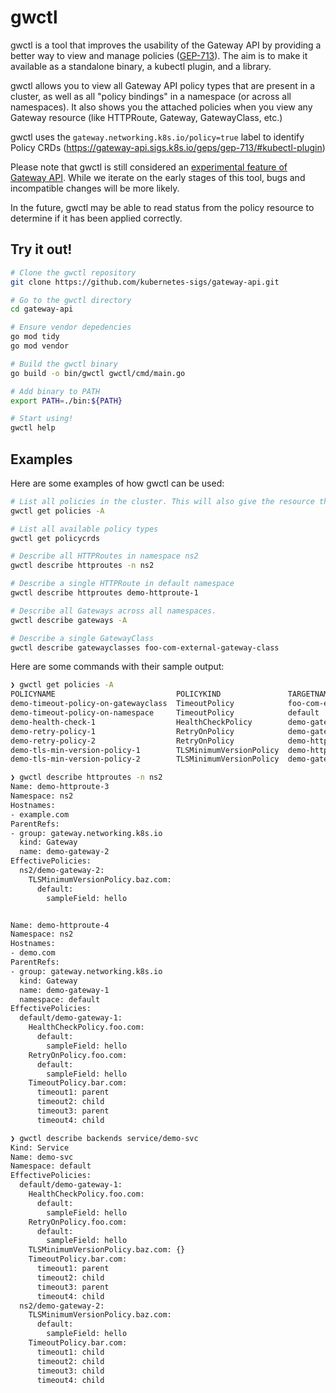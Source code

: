 # gwctl

gwctl is a tool that improves the usability of the Gateway API by providing a better way to view and manage policies ([GEP-713](https://gateway-api.sigs.k8s.io/geps/gep-713)). The aim is to make it available as a standalone binary, a kubectl plugin, and a library.

gwctl allows you to view all Gateway API policy types that are present in a cluster, as well as all "policy bindings" in a namespace (or across all namespaces). It also shows you the attached policies when you view any Gateway resource (like HTTPRoute, Gateway, GatewayClass, etc.)

gwctl uses the `gateway.networking.k8s.io/policy=true` label to identify Policy CRDs (https://gateway-api.sigs.k8s.io/geps/gep-713/#kubectl-plugin)

Please note that gwctl is still considered an [experimental feature of Gateway API](https://gateway-api.sigs.k8s.io/concepts/versioning/#release-channels-eg-experimental-standard). While we iterate on the early stages of this tool, bugs and incompatible changes will be more likely.


In the future, gwctl may be able to read status from the policy resource to determine if it has been applied correctly.

## Try it out!

```bash
# Clone the gwctl repository
git clone https://github.com/kubernetes-sigs/gateway-api.git

# Go to the gwctl directory
cd gateway-api

# Ensure vendor depedencies
go mod tidy
go mod vendor

# Build the gwctl binary
go build -o bin/gwctl gwctl/cmd/main.go

# Add binary to PATH
export PATH=./bin:${PATH}

# Start using!
gwctl help
```

## Examples
Here are some examples of how gwctl can be used:

```bash
# List all policies in the cluster. This will also give the resource they bind to.
gwctl get policies -A

# List all available policy types
gwctl get policycrds

# Describe all HTTPRoutes in namespace ns2
gwctl describe httproutes -n ns2

# Describe a single HTTPRoute in default namespace
gwctl describe httproutes demo-httproute-1

# Describe all Gateways across all namespaces.
gwctl describe gateways -A

# Describe a single GatewayClass
gwctl describe gatewayclasses foo-com-external-gateway-class
```

Here are some commands with their sample output:
```bash
❯ gwctl get policies -A
POLICYNAME                           POLICYKIND               TARGETNAME                      TARGETKIND
demo-timeout-policy-on-gatewayclass  TimeoutPolicy            foo-com-external-gateway-class  GatewayClass
demo-timeout-policy-on-namespace     TimeoutPolicy            default                         Namespace
demo-health-check-1                  HealthCheckPolicy        demo-gateway-1                  Gateway
demo-retry-policy-1                  RetryOnPolicy            demo-gateway-1                  Gateway
demo-retry-policy-2                  RetryOnPolicy            demo-httproute-2                HTTPRoute
demo-tls-min-version-policy-1        TLSMinimumVersionPolicy  demo-httproute-1                HTTPRoute
demo-tls-min-version-policy-2        TLSMinimumVersionPolicy  demo-gateway-2                  Gateway

❯ gwctl describe httproutes -n ns2
Name: demo-httproute-3
Namespace: ns2
Hostnames:
- example.com
ParentRefs:
- group: gateway.networking.k8s.io
  kind: Gateway
  name: demo-gateway-2
EffectivePolicies:
  ns2/demo-gateway-2:
    TLSMinimumVersionPolicy.baz.com:
      default:
        sampleField: hello


Name: demo-httproute-4
Namespace: ns2
Hostnames:
- demo.com
ParentRefs:
- group: gateway.networking.k8s.io
  kind: Gateway
  name: demo-gateway-1
  namespace: default
EffectivePolicies:
  default/demo-gateway-1:
    HealthCheckPolicy.foo.com:
      default:
        sampleField: hello
    RetryOnPolicy.foo.com:
      default:
        sampleField: hello
    TimeoutPolicy.bar.com:
      timeout1: parent
      timeout2: child
      timeout3: parent
      timeout4: child

❯ gwctl describe backends service/demo-svc
Kind: Service
Name: demo-svc
Namespace: default
EffectivePolicies:
  default/demo-gateway-1:
    HealthCheckPolicy.foo.com:
      default:
        sampleField: hello
    RetryOnPolicy.foo.com:
      default:
        sampleField: hello
    TLSMinimumVersionPolicy.baz.com: {}
    TimeoutPolicy.bar.com:
      timeout1: parent
      timeout2: child
      timeout3: parent
      timeout4: child
  ns2/demo-gateway-2:
    TLSMinimumVersionPolicy.baz.com:
      default:
        sampleField: hello
    TimeoutPolicy.bar.com:
      timeout1: child
      timeout2: child
      timeout3: child
      timeout4: child
```
